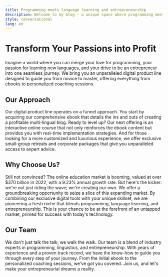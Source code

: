 ```yaml
---
title: Programming meets language learning and entrepreneurship
description: Welcome to my blog – a unique space where programming meets language learning and entrepreneurial spirit!
style: conversational
lang: en
---
```


# Transform Your Passions into Profit

Imagine a world where you can merge your love for programming, your passion for learning new languages, and your drive to be an entrepreneur into one seamless journey. We bring you an unparalleled digital product line designed to guide you from novice to master, offering everything from ebooks to personalized coaching sessions.

## Our Approach

Our digital product line operates on a funnel approach. You start by acquiring our comprehensive ebook that details the ins and outs of creating a profitable multi-lingual blog. Ready to level up? Our next offering is an interactive online course that not only reinforces the ebook content but provides you with real-time implementation strategies. And for those looking for a more customized and luxurious experience, we offer exclusive small-group retreats and corporate packages that give you unparalleled access to expert advice.

## Why Choose Us?

Still not convinced? The online education market is booming, valued at over $370 billion in 2022, with a 9.23% annual growth rate. But here's the kicker: we're not just riding the wave; we're creating our own. We offer a groundbreaking opportunity to seize a slice of this expanding market. By combining our exclusive digital tools with your unique skillset, we are pioneering a fresh niche that blends programming, language learning, and entrepreneurship. This is your chance to be at the forefront of an untapped market, primed for success with today's technology.

## Our Team

We don't just talk the talk; we walk the walk. Our team is a blend of industry experts in programming, linguistics, and entrepreneurship. With years of experience and a proven track record, we have the know-how to guide you through every step of your journey. From the initial ebook to the personalized coaching sessions, we've got you covered. Join us, and let's make your entrepreneurial dreams a reality.
